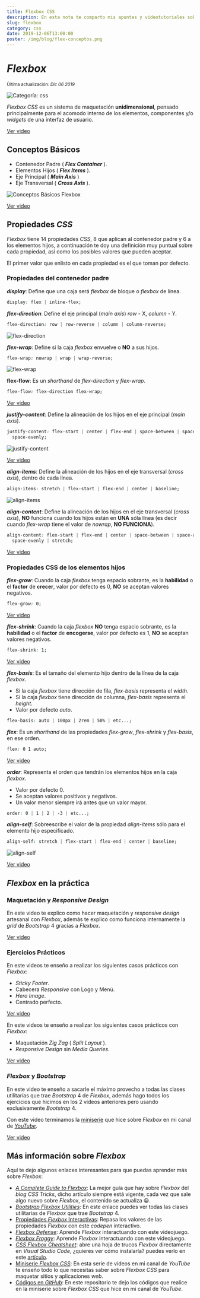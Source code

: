 ```yaml
---
title: Flexbox CSS
description: En esta nota te comparto mis apuntes y videotutoriales sobre Flexbox CSS
slug: flexbox
category: css
date: 2019-12-06T13:00:00
poster: /img/blog/flex-conceptos.png
---
```


# _Flexbox_

<small class="date">Última actualización: _Dic 06 2019_</small>

<img class="icon-x5" src="/img/category/css.svg" alt="Categoría: css" title="Categoría: css" loading="lazy">

_Flexbox CSS_ es un sistema de maquetación **unidimensional**, pensado principalmente para el acomodo interno de los elementos, componentes y/o _widgets_ de una interfaz de usuario.

<a class="btn-pulse" href="https://www.youtube.com/watch?v=AAtvnv6LNMk" target="_blank" rel="noopener">Ver video</a>

## Conceptos Básicos

- Contenedor Padre ( _**Flex Container**_ ).
- Elementos Hijos ( _**Flex Items**_ ).
- Eje Principal ( _**Main Axis**_ )
- Eje Transversal ( _**Cross Axis**_ ).

<img src="/img/blog/flex-conceptos.png" alt="Conceptos Básicos Flexbox" loading="lazy">

<a class="btn-pulse" href="https://www.youtube.com/watch?v=1NBMqQkcZ9Y" target="_blank" rel="noopener">Ver video</a>

## Propiedades _CSS_

_Flexbox_ tiene 14 propiedades _CSS_, 8 que aplican al contenedor padre y 6 a los elementos hijos, a continuación te doy una definición muy puntual sobre cada propiedad, así como los posibles valores que pueden aceptar.

El primer valor que enlisto en cada propiedad es el que toman por defecto.

### Propiedades del contenedor padre

**_display_**: Define que una caja será _flexbox_ de bloque o _flexbox_ de línea.

```css
display: flex | inline-flex;
```

**_flex-direction_**: Define el eje principal (_main axis_) _row_ - X, _column_ - Y.

```css
flex-direction: row | row-reverse | column | column-reverse;
```

<img class="img-half" src="/img/blog/flex-direction.png" alt="flex-direction" loading="lazy">

**_flex-wrap_**: Define si la caja _flexbox_ envuelve o **NO** a sus hijos.

```css
flex-wrap: nowrap | wrap | wrap-reverse;
```

<img class="img-half" src="/img/blog/flex-wrap.png" alt="flex-wrap" loading="lazy">

**flex-flow**: Es un _shorthand_ de _flex-direction_ y _flex-wrap_.

```css
flex-flow: flex-direction flex-wrap;
```

<a class="btn-pulse" href="https://www.youtube.com/watch?v=lnWBQ3dMzhw" target="_blank" rel="noopener">Ver video</a>

**_justify-content_**: Define la alineación de los hijos en el eje principal (_main axis_).

```css
justify-content: flex-start | center | flex-end | space-between | space-around |
  space-evenly;
```

<img class="img-half" src="/img/blog/justify-content.png" alt="justify-content" loading="lazy">

<a class="btn-pulse" href="https://www.youtube.com/watch?v=4eHB6O8d1R0" target="_blank" rel="noopener">Ver video</a>

**_align-items_**: Define la alineación de los hijos en el eje transversal (_cross axis_), dentro de cada línea.

```css
align-items: stretch | flex-start | flex-end | center | baseline;
```

<img class="img-half" src="/img/blog/align-items.png" alt="align-items" loading="lazy">

**_align-content_**: Define la alineación de los hijos en el eje transversal (_cross axis_), **NO** funciona cuando los hijos están en **UNA** sóla línea (es decir cuando _flex-wrap_ tiene el valor de _nowrap_, **NO FUNCIONA**).

```css
align-content: flex-start | flex-end | center | space-between | space-around |
  space-evenly | stretch;
```

<a class="btn-pulse" href="https://www.youtube.com/watch?v=ELP5l8IVSJo" target="_blank" rel="noopener">Ver video</a>

### Propiedades CSS de los elementos hijos

**_flex-grow_**: Cuando la caja _flexbox_ tenga espacio sobrante, es la **habilidad** o el **factor** de **crecer**, valor por defecto es 0, **NO** se aceptan valores negativos.

```css
flex-grow: 0;
```

<a class="btn-pulse" href="https://www.youtube.com/watch?v=Ib9cYYBNQ10" target="_blank" rel="noopener">Ver video</a>

**_flex-shrink_**: Cuando la caja _flexbox_ **NO** tenga espacio sobrante, es la **habilidad** o el **factor** de **encogerse**, valor por defecto es 1, **NO** se aceptan valores negativos.

```css
flex-shrink: 1;
```

<a class="btn-pulse" href="https://www.youtube.com/watch?v=cN6O13okUww" target="_blank" rel="noopener">Ver video</a>

**_flex-basis_**: Es el tamaño del elemento hijo dentro de la línea de la caja _flexbox_.

- Si la caja _flexbox_ tiene dirección de fila, _flex-basis_ representa el _width_.
- Si la caja _flexbox_ tiene dirección de columna, _flex-basis_ representa el _height_.
- Valor por defecto _auto_.

```css
flex-basis: auto | 100px | 2rem | 50% | etc...;
```

**_flex_**: Es un _shorthand_ de las propiedades _flex-grow_, _flex-shrink_ y _flex-basis_, en ese orden.

```css
flex: 0 1 auto;
```

<a class="btn-pulse" href="https://www.youtube.com/watch?v=jst2jcHDAWA" target="_blank" rel="noopener">Ver video</a>

**_order_**: Representa el orden que tendrán los elementos hijos en la caja _flexbox_.

- Valor por defecto 0.
- Se aceptan valores positivos y negativos.
- Un valor menor siempre irá antes que un valor mayor.

```css
order: 0 | 1 | 2 | -3 | etc...;
```

**_align-self_**: Sobreescribe el valor de la propiedad _align-items_ sólo para el elemento hijo especificado.

```css
align-self: stretch | flex-start | flex-end | center | baseline;
```

<img class="img-half" src="/img/blog/align-self.png" alt="align-self" loading="lazy">

<a class="btn-pulse" href="https://www.youtube.com/watch?v=u-k1kPtOA5o" target="_blank" rel="noopener">Ver video</a>

## _Flexbox_ en la práctica

### Maquetación y _Responsive Design_

En este video te explico como hacer maquetación y _responsive design_ artesanal con _Flexbox_, además te explico como funciona internamente la _grid_ de _Bootstrap_ 4 gracias a _Flexbox_.

<a class="btn-pulse" href="https://www.youtube.com/watch?v=KoLOOETh0f4" target="_blank" rel="noopener">Ver video</a>

### Ejercicios Prácticos

En este videos te enseño a realizar los siguientes casos prácticos con _Flexbox_:

- _Sticky Footer_.
- Cabecera _Responsive_ con Logo y Menú.
- _Hero Image_.
- Centrado perfecto.

<a class="btn-pulse" href="https://www.youtube.com/watch?v=9TcStLE3qzI" target="_blank" rel="noopener">Ver video</a>

En este videos te enseño a realizar los siguientes casos prácticos con _Flexbox_:

- Maquetación _Zig Zag_ ( _Split Layout_ ).
- _Responsive Design_ sin _Media Queries_.

<a class="btn-pulse" href="https://www.youtube.com/watch?v=po9V3IoxbJc" target="_blank" rel="noopener">Ver video</a>

### _Flexbox_ y _Bootstrap_

En este video te enseño a sacarle el máximo provecho a todas las clases utilitarías que trae _Bootstrap_ 4 de _Flexbox_, además hago todos los ejercicios que hicimos en los 2 videos anteriores pero usando exclusivamente _Bootstrap_ 4.

Con este video terminamos la <a href="https://www.youtube.com/playlist?list=PLvq-jIkSeTUbQc3dGsssp8lxAi5npMrys" target="_blank" rel="noopener">miniserie</a> que hice sobre _Flexbox_ en mi canal de <a href="https://youtube.com/jonmircha?sub_confirmation=1" target="_blank" rel="noopener"><i>YouTube</i></a>.

<a class="btn-pulse" href="https://www.youtube.com/watch?v=z11iV2JKHVc" target="_blank" rel="noopener">Ver video</a>

## Más información sobre _Flexbox_

Aquí te dejo algunos enlaces interesantes para que puedas aprender más sobre _Flexbox_:

- <a href="https://css-tricks.com/snippets/css/a-guide-to-flexbox/" target="_blank" rel="noopener"><i>A Complete Guide to Flexbox</i></a>: La mejor guía que hay sobre _Flexbox_ del _blog_ _CSS Tricks_, dicho artículo siempre está vigente, cada vez que sale algo nuevo sobre _Flexbox_, el contenido se actualiza 😀.
- <a href="https://getbootstrap.com/docs/4.0/utilities/flex/" target="_blank" rel="noopener"><i>Bootstrap Flexbox Utilities</i></a>: En este enlace puedes ver todas las clases utilitarias de _Flexbox_ que trae _Bootstrap_ 4.
- <a href="http://codepen.io/jonmircha/pen/aWWbre" target="_blank" rel="noopener">Propiedades <i>Flexbox</i> Interactivas</a>: Repasa los valores de las propiedades _Flexbox_ con este _codepen_ interactivo.
- <a href="http://www.flexboxdefense.com/" target="_blank" rel="noopener"><i>Flexbox Defense</i></a>: Aprende _Flexbox_ interactuando con este videojuego.
- <a href="http://flexboxfroggy.com//" target="_blank" rel="noopener"><i>Flexbox Froggy</i></a>: Aprende _Flexbox_ interactuando con este videojuego.
- <a href="https://marketplace.visualstudio.com/items?itemName=dzhavat.css-flexbox-cheatsheet" target="_blank" rel="noopener"><i>CSS Flexbox Cheatsheet</i></a>: abre una hoja de trucos _Flexbox_ directamente en _Visual Studio Code_, ¿quieres ver cómo instalarla? puedes verlo en este <a href="https://jonmircha.com/vscode">artículo</a>.
- <a href="https://www.youtube.com/playlist?list=PLvq-jIkSeTUbQc3dGsssp8lxAi5npMrys" target="_blank" rel="noopener">Miniserie <i>Flexbox CSS</i></a>: En esta serie de videos en mi canal de _YouTube_ te enseño todo lo que necesitas saber sobre _Flexbox CSS_ para maquetar sitios y aplicaciones _web_.
- <a href="https://github.com/jonmircha/youtube-flexbox" target="_blank" rel="noopener">Códigos en <i>GitHub</i></a>: En este repositorio te dejo los códigos que realice en la miniserie sobre _Flexbox CSS_ que hice en mi canal de _YouTube_.
